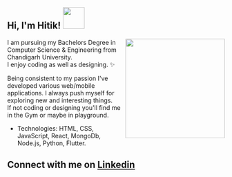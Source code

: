 <h2> Hi, I'm Hitik! <img src="https://media.giphy.com/media/L8K62iTDkzGX6/giphy.gif" width="50"></h2>

<img align='right' src="https://media.giphy.com/media/yU0vrGBTI6TKg/giphy.gif" width="230">

I am pursuing my Bachelors Degree in Computer Science & Engineering from Chandigarh University.<br>
I enjoy coding as well as designing. :sparkles: <br>


Being consistent to my passion I've developed various web/mobile applications. I always push myself for exploring new and interesting things. <br>
If not coding or designing you'll find me in the Gym or maybe in playground.

-  Technologies: HTML, CSS, JavaScript, React, MongoDb, Node.js, Python, Flutter.

<h2> Connect with me on <a href="https://www.linkedin.com/in/hitik-saini-042691193/">Linkedin</a> </h2>


